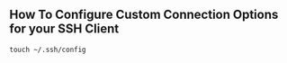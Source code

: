 How To Configure Custom Connection Options for your SSH Client
---
```shell
touch ~/.ssh/config
```

